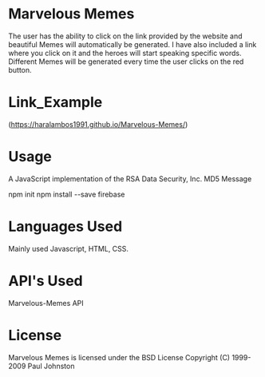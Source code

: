 # Marvelous Memes

The user has the ability to click on the link provided by the website and beautiful Memes will automatically be generated.
 I have also included a link where you click on it and the heroes will start speaking specific words. Different Memes will be generated every time the user clicks on the red button.

 # Link_Example

 (https://haralambos1991.github.io/Marvelous-Memes/)

 # Usage

 A JavaScript implementation of the RSA Data Security, Inc. MD5 Message

 npm init npm install --save firebase

# Languages Used

 Mainly used Javascript, HTML, CSS.

# API's Used

Marvelous-Memes API

# License

Marvelous Memes is licensed under the BSD License
Copyright (C) 1999-2009 Paul Johnston


